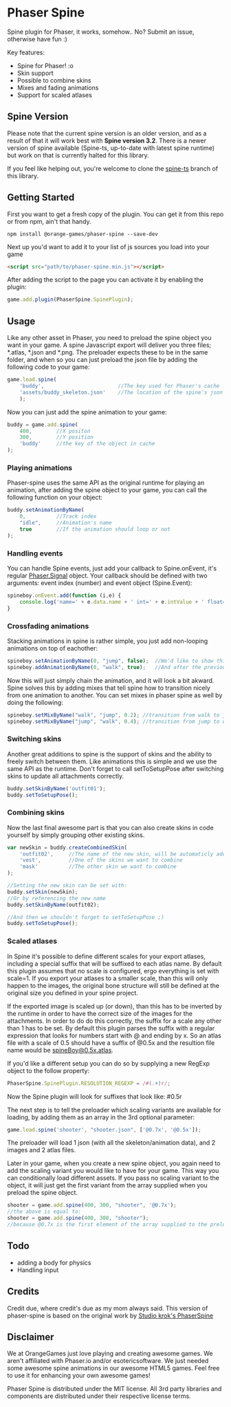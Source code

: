 Phaser Spine
============

Spine plugin for Phaser, it works, somehow.. No? Submit an issue, otherwise have fun :)

Key features:

* Spine for Phaser! :o
* Skin support
* Possible to combine skins
* Mixes and fading animations
* Support for scaled atlases

Spine Version
-------------
Please note that the current spine version is an older version, and as a result of that it will work best with **Spine version 3.2**.
There is a newer version of spine available (Spine-ts, up-to-date with latest spine runtime) but work on that is currently halted for this library.

If you feel like helping out, you're welcome to clone the [spine-ts](https://github.com/orange-games/phaser-spine/tree/spine-ts) branch of this library.

Getting Started
---------------
First you want to get a fresh copy of the plugin. You can get it from this repo or from npm, ain't that handy.
```
npm install @orange-games/phaser-spine --save-dev
```

Next up you'd want to add it to your list of js sources you load into your game
```html
<script src="path/to/phaser-spine.min.js"></script>
```

After adding the script to the page you can activate it by enabling the plugin:
```javascript
game.add.plugin(PhaserSpine.SpinePlugin);
```


Usage
-----
Like any other asset in Phaser, you need to preload the spine object you want in your game. A spine Javascript export will deliver you three files; *.atlas, *.json and *.png.
The preloader expects these to be in the same folder, and when so you can just preload the json file by adding the following code to your game:

```javascript
game.load.spine(
    'buddy',                        //The key used for Phaser's cache
    'assets/buddy_skeleton.json'    //The location of the spine's json file
    );
```

Now you can just add the spine animation to your game:
```javascript
buddy = game.add.spine(
    400,        //X positon
    300,        //Y position
    'buddy'     //the key of the object in cache
);
```

### Playing animations
Phaser-spine uses the same API as the original runtime for playing an animation, after adding the spine object to your game, you can call the following function on your object:
```javascript
buddy.setAnimationByName(
    0,          //Track index
    "idle",     //Animation's name
    true        //If the animation should loop or not
);
```

### Handling events
You can handle Spine events, just add your callback to Spine.onEvent, it's regular [Phaser.Signal](https://phaser.io/docs/2.6.2/Phaser.Signal.html) object. Your callback should be defined with two arguments: event index (number) and event object (Spine.Event):

```javascript
spineboy.onEvent.add(function (i,e) {
    console.log('name=' + e.data.name + ' int=' + e.intValue + ' float=' + e.floatValue + ' string=' + e.stringValue);
}
```


### Crossfading animations
Stacking animations in spine is rather simple, you just add non-looping animations on top of eachother:
```javascript
spineboy.setAnimationByName(0, "jump", false);  //We'd like to show this animation once
spineboy.addAnimationByName(0, "walk", true);   //And after the previous animations is finished, we continue with this one
```

Now this will just simply chain the animation, and it will look a bit akward. Spine solves this by adding mixes that tell spine how to transition nicely from one animation to another.
You can set mixes in phaser spine as well by doing the following:
```javascript
spineboy.setMixByName("walk", "jump", 0.2); //transition from walk to jump and fade/blend it over a period of 0.2 seconds
spineboy.setMixByName("jump", "walk", 0.4); //transition from jump to walk and fade/blend it over a period of 0.4 seconds
```

### Switching skins
Another great additions to spine is the support of skins and the ability to freely switch between them. Like animations this is simple and we use the same API as the runtime.
Don't forget to call setToSetupPose after switching skins to update all attachments correctly.
```javascript
buddy.setSkinByName('outfit01');
buddy.setToSetupPose();
```

### Combining skins
Now the last final awesome part is that you can also create skins in code yourself by simply grouping other existing skins.
```javascript
var newSkin = buddy.createCombinedSkin(
    'outfit02',     //The name of the new skin, will be automaticly added to the skeleton data
    'vest',         //One of the skins we want to combine
    'mask'          //The other skin we want to combine
);

//Setting the new skin can be set with:
buddy.setSkin(newSkin);
//Or by referencing the new name
buddy.setSkinByName(outfit02);

//And then we shouldn't forget to setToSetupPose ;)
buddy.setToSetupPose();
```

### Scaled atlases
In Spine it's possible to define different scales for your export atlases, including a special suffix that will be suffixed to each atlas name. By default this plugin assumes that no scale is configured, ergo everything is set with scale=1.
If you export your atlases to a smaller scale, than this will only happen to the images, the original bone structure will still be defined at the original size you defined in your spine project.

If the exported image is scaled up (or down), than this has to be inverted by the runtime in order to have the correct size of the images for the attachments. In order to do do this correctly, the suffix for a scale any other than 1 has to be set.
By default this plugin parses the suffix with a regular expression that looks for numbers start with @ and ending by x. So an atlas file with a scale of 0.5 should have a suffix of @0.5x and the resultion file name would be spineBoy@0.5x.atlas.

If you'd like a different setup you can do so by supplying a new RegExp object to the follow property:
```javascript
PhaserSpine.SpinePlugin.RESOLUTION_REGEXP = /#(.+)r/;
```
Now the Spine plugin will look for suffixes that look like: #0.5r

The next step is to tell the preloader which scaling variants are available for loading, by adding them as an array in the 3rd optional parameter:
```javascript
game.load.spine('shooter', "shooter.json", ['@0.7x', '@0.5x']);
```
The preloader will load 1 json (with all the skeleton/animation data), and 2 images and 2 atlas files.

Later in your game, when you create a new spine object, you again need to add the scaling variant you would like to have for your game. This way you can conditionally load different assets.
If you pass no scaling variant to the object, it will just get the first variant from the array supplied when you preload the spine object.
```javascript
shooter = game.add.spine(400, 300, "shooter", '@0.7x');
//the above is equal to:
shooter = game.add.spine(400, 300, "shooter");
//because @0.7x is the first element of the array supplied to the preloader
```


Todo
----
 - adding a body for physics
 - Handling input

Credits
-------
Credit due, where credit's due as my mom always said. This version of phaser-spine is based on the original work by [Studio krok's PhaserSpine](https://github.com/StudioKrok/PhaserSpine)

Disclaimer
----------
We at OrangeGames just love playing and creating
awesome games. We aren't affiliated with Phaser.io and/or esotericsoftware. We just needed some awesome spine animations in our awesome HTML5 games. Feel free to use it for enhancing your own awesome games!

Phaser Spine is distributed under the MIT license. All 3rd party libraries and components are distributed under their
respective license terms.

